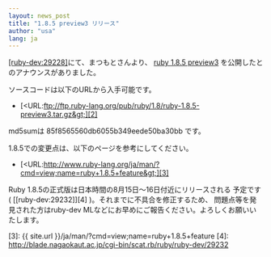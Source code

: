 ```yaml
---
layout: news_post
title: "1.8.5 preview3 リリース"
author: "usa"
lang: ja
---
```


[\[ruby-dev:29228\]][1]にて、まつもとさんより、 [ruby 1.8.5 preview3][2]
を公開したとのアナウンスがありました。

ソースコードは以下のURLから入手可能です。

* [&lt;URL:ftp://ftp.ruby-lang.org/pub/ruby/1.8/ruby-1.8.5-preview3.tar.gz&gt;][2]

md5sumは 85f8565560db6055b349eede50ba30bb です。

1\.8.5での変更点は、以下のページを参考にしてください。

* [&lt;URL:http://www.ruby-lang.org/ja/man/?cmd=view;name=ruby+1.8.5+feature&gt;][3]

Ruby 1.8.5の正式版は日本時間の8月15日～16日付近にリリースされる 予定です( [\[ruby-dev:29232\]][4]
)。それまでに不具合を修正するため、 問題点等を発見された方はruby-dev MLなどにお早めにご報告ください。よろしくお願いいたします。



[1]: http://blade.nagaokaut.ac.jp/cgi-bin/scat.rb/ruby/ruby-dev/29228 
[2]: ftp://ftp.ruby-lang.org/pub/ruby/1.8/ruby-1.8.5-preview3.tar.gz 
[3]: {{ site.url }}/ja/man/?cmd=view;name=ruby+1.8.5+feature 
[4]: http://blade.nagaokaut.ac.jp/cgi-bin/scat.rb/ruby/ruby-dev/29232 
